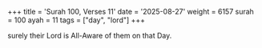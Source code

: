 +++
title = 'Surah 100, Verses 11'
date = '2025-08-27'
weight = 6157
surah = 100
ayah = 11
tags = ["day", "lord"]
+++

surely their Lord is All-Aware of them on that Day.